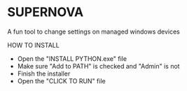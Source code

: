 # SUPERNOVA
A fun tool to change settings on managed windows devices


HOW TO INSTALL
- Open the "INSTALL PYTHON.exe" file
- Make sure "Add to PATH" is checked and "Admin" is not
- Finish the installer
- Open the "CLICK TO RUN" file
